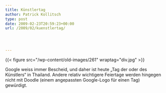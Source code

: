 ```yaml
---
title: Künstlertag
author: Patrick Kollitsch
type: post
date: 2009-02-23T20:59:23+00:00
url: /2009/02/kuenstlertag/




---
```

{{< figure src="/wp-content/old-images/261" wraptag="div.jpg" >}}

Google weiss immer Bescheid, und daher ist heute &#8222;Tag der oder des Künstlers&#8220; in Thailand. Andere relativ wichtigere Feiertage werden hingegen nicht mit Doodle (einem angepassten Google-Logo für einen Tag) gewürdigt.